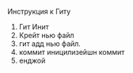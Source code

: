 Инструкция к Гиту 
1. Гит Инит 
2. Крейт нью файл 
3. гит адд нью файл. 
4. коммит иницилизейшн коммит 
5. енджой